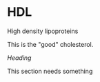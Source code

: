 # HDL

High density lipoproteins

This is the "good" cholesterol.

_Heading_

This section needs something